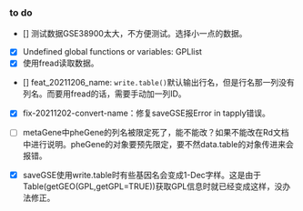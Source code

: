 ### to do
- [] 测试数据GSE38900太大，不方便测试。选择小一点的数据。
- [x] Undefined global functions or variables:    GPLlist
- [x] 使用fread读取数据。
- []  feat_20211206_name: `write.table()`默认输出行名，但是行名那一列没有列名。而要用fread的话，需要手动加一列ID。
- [x] fix-20211202-convert-name：修复saveGSE报Error in tapply错误。
- [ ] metaGene中pheGene的列名被限定死了，能不能改？如果不能改在Rd文档中进行说明。pheGene的对象要预先限定，要不然data.table的对象传进来会报错。
- [x] saveGSE使用write.table时有些基因名会变成1-Dec字样。这是由于Table(getGEO(GPL,getGPL=TRUE))获取GPL信息时就已经变成这样，没办法修正。

